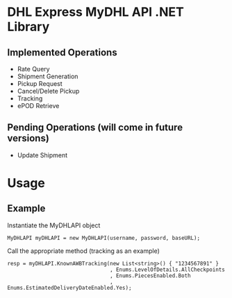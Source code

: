 DHL Express MyDHL API .NET Library
============================================================

Implemented Operations
------------------------------

* Rate Query
* Shipment Generation
* Pickup Request
* Cancel/Delete Pickup
* Tracking
* ePOD Retrieve

Pending Operations (will come in future versions)
--------------------------

* Update Shipment


Usage
=====

Example
-------

Instantiate the MyDHLAPI object

    MyDHLAPI myDHLAPI = new MyDHLAPI(username, password, baseURL);

Call the appropriate method (tracking as an example)

    resp = myDHLAPI.KnownAWBTracking(new List<string>() { "1234567891" }
                                     , Enums.LevelOfDetails.AllCheckpoints
                                     , Enums.PiecesEnabled.Both
                                     , Enums.EstimatedDeliveryDateEnabled.Yes);